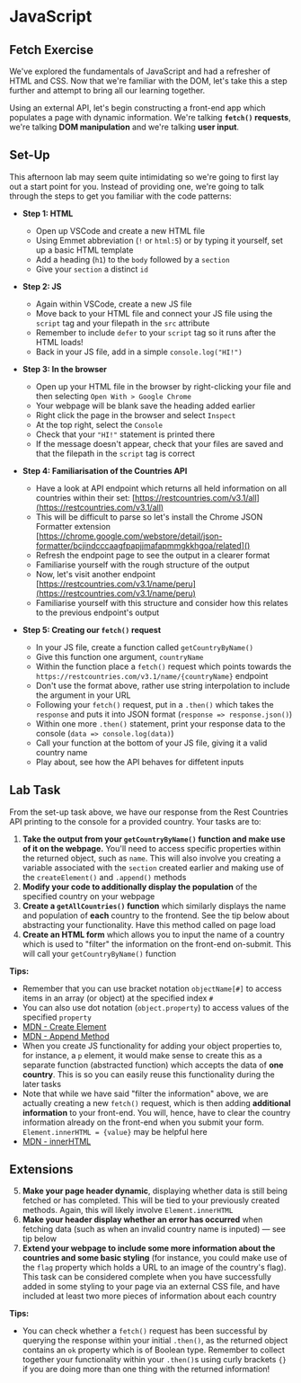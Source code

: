 # JavaScript

## Fetch Exercise

We've explored the fundamentals of JavaScript and had a refresher of HTML and CSS. Now that we're familiar with the DOM, let's take this a step further and attempt to bring all our learning together.

Using an external API, let's begin constructing a front-end app which populates a page with dynamic information. We're talking **`fetch()` requests**, we're talking **DOM manipulation** and we're talking **user input**.

## Set-Up

This afternoon lab may seem quite intimidating so we're going to first lay out a start point for you. Instead of providing one, we're going to talk through the steps to get you familiar with the code patterns:

- **Step 1: HTML**

  - Open up VSCode and create a new HTML file
  - Using Emmet abbreviation (`!` or `html:5`) or by typing it yourself, set up a basic HTML template
  - Add a heading (`h1`) to the `body` followed by a `section`
  - Give your `section` a distinct `id`

- **Step 2: JS**

  - Again within VSCode, create a new JS file
  - Move back to your HTML file and connect your JS file using the `script` tag and your filepath in the `src` attribute
  - Remember to include `defer` to your `script` tag so it runs after the HTML loads!
  - Back in your JS file, add in a simple `console.log("HI!")`

- **Step 3: In the browser**

  - Open up your HTML file in the browser by right-clicking your file and then selecting `Open With > Google Chrome`
  - Your webpage will be blank save the heading added earlier
  - Right click the page in the browser and select `Inspect`
  - At the top right, select the `Console`
  - Check that your `"HI!"` statement is printed there
  - If the message doesn't appear, check that your files are saved and that the filepath in the `script` tag is correct

- **Step 4: Familiarisation of the Countries API**

  - Have a look at API endpoint which returns all held information on all countries within their set: [https://restcountries.com/v3.1/all](https://restcountries.com/v3.1/all)
  - This will be difficult to parse so let's install the Chrome JSON Formatter extension [https://chrome.google.com/webstore/detail/json-formatter/bcjindcccaagfpapjjmafapmmgkkhgoa/related]()
  - Refresh the endpoint page to see the output in a clearer format
  - Familiarise yourself with the rough structure of the output
  - Now, let's visit another endpoint [https://restcountries.com/v3.1/name/peru](https://restcountries.com/v3.1/name/peru)
  - Familiarise yourself with this structure and consider how this relates to the previous endpoint's output

- **Step 5: Creating our `fetch()` request**
  - In your JS file, create a function called `getCountryByName()`
  - Give this function one argument, `countryName`
  - Within the function place a `fetch()` request which points towards the `https://restcountries.com/v3.1/name/{countryName}` endpoint
  - Don't use the format above, rather use string interpolation to include the argument in your URL
  - Following your `fetch()` request, put in a `.then()` which takes the `response` and puts it into JSON format (`response => response.json()`)
  - Within one more `.then()` statement, print your response data to the console (`data => console.log(data)`)
  - Call your function at the bottom of your JS file, giving it a valid country name
  - Play about, see how the API behaves for diffetent inputs

## Lab Task

From the set-up task above, we have our response from the Rest Countries API printing to the console for a provided country. Your tasks are to:

1. **Take the output from your `getCountryByName()` function and make use of it on the webpage.** You'll need to access specific properties within the returned object, such as `name`. This will also involve you creating a variable associated with the `section` created earlier and making use of the `createElement()` and `.append()` methods
2. **Modify your code to additionally display the population** of the specified country on your webpage
3. **Create a `getAllCountries()` function** which similarly displays the name and population of **each** country to the frontend. See the tip below about abstracting your functionality. Have this method called on page load
4. **Create an HTML form** which allows you to input the name of a country which is used to "filter" the information on the front-end on-submit. This will call your `getCountryByName()` function

**Tips:**

- Remember that you can use bracket notation `objectName[#]` to access items in an array (or object) at the specified index `#`
- You can also use dot notation (`object.property`) to access values of the specified `property`
- [MDN - Create Element](https://developer.mozilla.org/en-US/docs/Web/API/Document/createElement)
- [MDN - Append Method](https://developer.mozilla.org/en-US/docs/Web/API/Element/append)
- When you create JS functionality for adding your object properties to, for instance, a `p` element, it would make sense to create this as a separate function (abstracted function) which accepts the data of **one country**. This is so you can easily reuse this functionality during the later tasks
- Note that while we have said "filter the information" above, we are actually creating a new `fetch()` request, which is then adding **additional information** to your front-end. You will, hence, have to clear the country information already on the front-end when you submit your form. `Element.innerHTML = {value}` may be helpful here
- [MDN - innerHTML](https://developer.mozilla.org/en-US/docs/Web/API/Element/innerHTML)

## Extensions

5. **Make your page header dynamic**, displaying whether data is still being fetched or has completed. This will be tied to your previously created methods. Again, this will likely involve `Element.innerHTML`
6. **Make your header display whether an error has occurred** when fetching data (such as when an invalid country name is inputed) — see tip below
7. **Extend your webpage to include some more information about the countries and some basic styling** (for instance, you could make use of the `flag` property which holds a URL to an image of the country's flag). This task can be considered complete when you have successfully added in some styling to your page via an external CSS file, and have included at least two more pieces of information about each country

**Tips:**

- You can check whether a `fetch()` request has been successful by querying the response within your initial `.then()`, as the returned object contains an `ok` property which is of Boolean type. Remember to collect together your functionality within your `.then()`s using curly brackets `{}` if you are doing more than one thing with the returned information!
